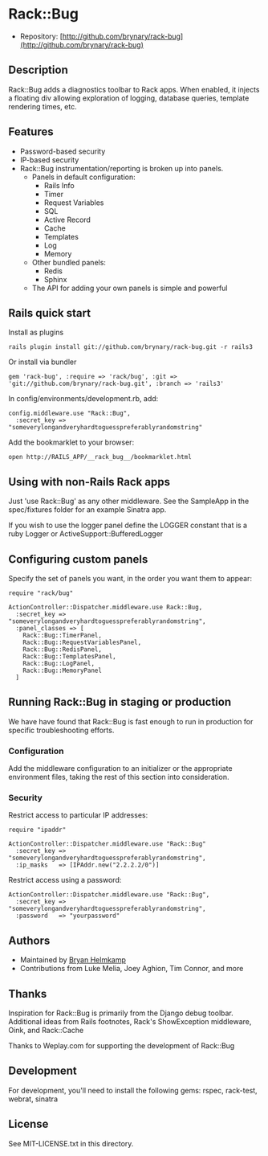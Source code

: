 Rack::Bug
=========

* Repository: [http://github.com/brynary/rack-bug](http://github.com/brynary/rack-bug)

Description
-----------

Rack::Bug adds a diagnostics toolbar to Rack apps. When enabled, it injects a floating div
allowing exploration of logging, database queries, template rendering times, etc.

Features
--------

* Password-based security
* IP-based security
* Rack::Bug instrumentation/reporting is broken up into panels.
    * Panels in default configuration:
        * Rails Info
        * Timer
        * Request Variables
        * SQL
        * Active Record
        * Cache
        * Templates
        * Log
        * Memory
    * Other bundled panels:
        * Redis
        * Sphinx
    * The API for adding your own panels is simple and powerful

Rails quick start
---------------------------

Install as plugins

    rails plugin install git://github.com/brynary/rack-bug.git -r rails3

Or install via bundler

    gem 'rack-bug', :require => 'rack/bug', :git => 'git://github.com/brynary/rack-bug.git', :branch => 'rails3'

In config/environments/development.rb, add:

    config.middleware.use "Rack::Bug",
      :secret_key => "someverylongandveryhardtoguesspreferablyrandomstring"

Add the bookmarklet to your browser:

    open http://RAILS_APP/__rack_bug__/bookmarklet.html

Using with non-Rails Rack apps
------------------------------

Just 'use Rack::Bug' as any other middleware.  See the SampleApp in the spec/fixtures folder for an example Sinatra app.

If you wish to use the logger panel define the LOGGER constant that is a ruby Logger or ActiveSupport::BufferedLogger

Configuring custom panels
-------------------------

Specify the set of panels you want, in the order you want them to appear:

    require "rack/bug"

    ActionController::Dispatcher.middleware.use Rack::Bug,
      :secret_key => "someverylongandveryhardtoguesspreferablyrandomstring",
      :panel_classes => [
        Rack::Bug::TimerPanel,
        Rack::Bug::RequestVariablesPanel,
        Rack::Bug::RedisPanel,
        Rack::Bug::TemplatesPanel,
        Rack::Bug::LogPanel,
        Rack::Bug::MemoryPanel
      ]


Running Rack::Bug in staging or production
------------------------------------------

We have have found that Rack::Bug is fast enough to run in production for specific troubleshooting efforts.

### Configuration ####

Add the middleware configuration to an initializer or the appropriate environment files, taking the rest of this section into consideration.

### Security ####

Restrict access to particular IP addresses:

    require "ipaddr"

    ActionController::Dispatcher.middleware.use "Rack::Bug"
      :secret_key => "someverylongandveryhardtoguesspreferablyrandomstring",
      :ip_masks   => [IPAddr.new("2.2.2.2/0")]

Restrict access using a password:

    ActionController::Dispatcher.middleware.use "Rack::Bug",
      :secret_key => "someverylongandveryhardtoguesspreferablyrandomstring",
      :password   => "yourpassword"


Authors
-------

- Maintained by [Bryan Helmkamp](mailto:bryan@brynary.com)
- Contributions from Luke Melia, Joey Aghion, Tim Connor, and more

Thanks
------
Inspiration for Rack::Bug is primarily from the Django debug toolbar. Additional ideas from Rails footnotes, Rack's ShowException middleware, Oink, and Rack::Cache

Thanks to Weplay.com for supporting the development of Rack::Bug

Development
-----------
For development, you'll need to install the following gems: rspec, rack-test, webrat, sinatra

License
-------

See MIT-LICENSE.txt in this directory.
